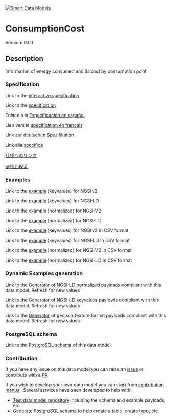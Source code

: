 [![Smart Data Models](https://smartdatamodels.org/wp-content/uploads/2022/01/SmartDataModels_logo.png "Logo")](https://smartdatamodels.org)
# ConsumptionCost
Version: 0.0.1

## Description 

Information of energy consumed and its cost by consumption point
### Specification

Link to the [interactive specification](https://swagger.lab.fiware.org/?url=https://smart-data-models.github.io/dataModel.Consumption/ConsumptionCost/swagger.yaml)

Link to the [specification](https://github.com/smart-data-models/dataModel.Consumption/blob/master/ConsumptionCost/doc/spec.md)

Enlace a la [Especificación en español](https://github.com/smart-data-models/dataModel.Consumption/blob/master/ConsumptionCost/doc/spec_ES.md)

Lien vers le [spécification en français](https://github.com/smart-data-models/dataModel.Consumption/blob/master/ConsumptionCost/doc/spec_FR.md)

Link zur [deutschen Spezifikation](https://github.com/smart-data-models/dataModel.Consumption/blob/master/ConsumptionCost/doc/spec_DE.md)

Link alla [specifica](https://github.com/smart-data-models/dataModel.Consumption/blob/master/ConsumptionCost/doc/spec_IT.md)

[仕様へのリンク](https://github.com/smart-data-models/dataModel.Consumption/blob/master/ConsumptionCost/doc/spec_JA.md)

[链接到规范](https://github.com/smart-data-models/dataModel.Consumption/blob/master/ConsumptionCost/doc/spec_ZH.md)
### Examples

Link to the [example](https://smart-data-models.github.io/dataModel.Consumption/ConsumptionCost/examples/example.json) (keyvalues) for NGSI v2

Link to the [example](https://smart-data-models.github.io/dataModel.Consumption/ConsumptionCost/examples/example.jsonld) (keyvalues) for NGSI-LD

Link to the [example](https://smart-data-models.github.io/dataModel.Consumption/ConsumptionCost/examples/example-normalized.json) (normalized) for NGSI-V2

Link to the [example](https://smart-data-models.github.io/dataModel.Consumption/ConsumptionCost/examples/example-normalized.jsonld) (normalized) for NGSI-LD

Link to the [example](https://github.com/smart-data-models/dataModel.Consumption/blob/master/ConsumptionCost/examples/example.json.csv) (keyvalues) for NGSI v2 in CSV format

Link to the [example](https://github.com/smart-data-models/dataModel.Consumption/blob/master/ConsumptionCost/examples/example.jsonld.csv) (keyvalues) for NGSI-LD in CSV format

Link to the [example](https://github.com/smart-data-models/dataModel.Consumption/blob/master/ConsumptionCost/examples/example-normalized.json.csv) (normalized) for NGSI-V2 in CSV format

Link to the [example](https://github.com/smart-data-models/dataModel.Consumption/blob/master/ConsumptionCost/examples/example-normalized.jsonld.csv) (normalized) for NGSI-LD in CSV format
### Dynamic Examples generation

Link to the [Generator](https://smartdatamodels.org/extra/ngsi-ld_generator.php?schemaUrl=https://raw.githubusercontent.com/smart-data-models/dataModel.Consumption/master/ConsumptionCost/schema.json&email=info@smartdatamodels.org) of NGSI-LD normalized payloads compliant with this data model. Refresh for new values

Link to the [Generator](https://smartdatamodels.org/extra/ngsi-ld_generator_keyvalues.php?schemaUrl=https://raw.githubusercontent.com/smart-data-models/dataModel.Consumption/master/ConsumptionCost/schema.json&email=info@smartdatamodels.org) of NGSI-LD keyvalues payloads compliant with this data model. Refresh for new values

Link to the [Generator](https://smartdatamodels.org/extra/geojson_features_generator.php?schemaUrl=https://raw.githubusercontent.com/smart-data-models/dataModel.Consumption/master/ConsumptionCost/schema.json&email=info@smartdatamodels.org) of geojson feature format payloads compliant with this data model. Refresh for new values
### PostgreSQL schema

Link to the [PostgreSQL schema](https://github.com/smart-data-models/dataModel.Consumption/blob/master/ConsumptionCost/schema.sql) of this data model
### Contribution

 If you have any issue on this data model you can raise an [issue](https://github.com/smart-data-models/dataModel.Consumption/issues)  or contribute with a [PR](https://github.com/smart-data-models/dataModel.Consumption/pulls)

 If you wish to develop your own data model you can start from [contribution manual](https://bit.ly/contribution_manual). Several services have been developed to help with: 
 - [Test data model repository](https://smartdatamodels.org/index.php/data-models-contribution-api/) including the schema and example payloads, etc
 - [Generate PostgreSQL schema](https://smartdatamodels.org/index.php/sql-service/) to help create a table, create type, etc